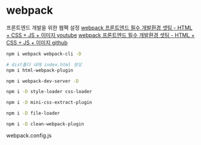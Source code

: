 # webpack
프론트엔드 개발을 위한 웹팩 설정
[webpack 프론트엔드 필수 개발환경 셋팅 - HTML + CSS + JS + 이미지 youtube](https://www.youtube.com/watch?v=zal9HVgrMaQ&list=WL&index=163)
[webpack 프론트엔드 필수 개발환경 셋팅 - HTML + CSS + JS + 이미지 github](https://github.com/coding-angma/webpack)
```bash
npm i webpack webpack-cli -D

# dist폴더 내에 index.html 생성
npm i html-webpack-plugin 

npm i webpack-dev-server -D

npm i -D style-loader css-loader

npm i -D mini-css-extract-plugin

npm i -D file-loader

npm i -D clean-webpack-plugin
```
webpack.config.js
